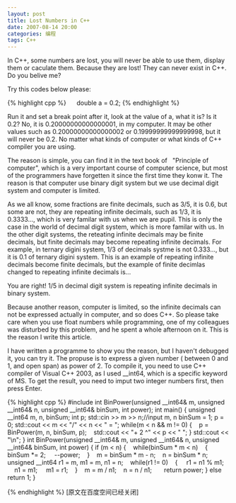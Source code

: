 ```yaml
---
layout: post
title: Lost Numbers in C++
date: 2007-08-14 20:00
categories: 编程
tags: C++
---
```

In C++, some numbers are lost, you will never be able to use them, display them or caculate them. Because they are lost! They can never exist in C++. Do you belive me?

Try this codes below please:

<!-- more -->

{% highlight cpp %}
     double a = 0.2;
{% endhighlight %}

Run it and set a break point after it, look at the value of a, what it is? Is it 0.2? No, it is 0.20000000000000001, in my computer. It may be other values such as 0.20000000000000002 or 0.19999999999999998, but it will never be 0.2. No matter what kinds of computer or what kinds of C++ compiler you are using.

The reason is simple, you can find it in the text book of   "Principle of computer", which is a very important course of computer science, but most of the programmers have forgetten it since the first time they konw it. The reason is that computer use binary digit system but we use decimal digit system and computer is limited.

As we all know, some fractions are finite decimals, such as 3/5, it is 0.6, but some are not, they are repeating infinite decimals, such as 1/3, it is 0.3333..., which is very familar with us when we are pupil. This is only the case in the world of decimal digit system, which is more familar with us. In the other digit systems, the reteating infinite decimals may be finite decimals, but finite decimals may become repeating infinite decimals. For example, in ternary digini system, 1/3 of decimals systme is not 0.333..., but it is 0.1 of ternary digini system. This is an example of repeating infinite decimals become finite decimals, but the example of finite decimlas changed to repeating infinite decimals is...

You are right! 1/5 in decimal digit system is repeating infinite decimals in binary system. 

Because another reason, computer is limited, so the infinite decimals can not be expressed actually in computer, and so does C++. So please take care when you use float numbers while programming, one of my colleagues was disturbed by this problem, and he spent a whole afternoon on it. This is the reason I write this article.

I have written a programme to show you the reason, but I haven't debugged it, you can try it. The propuse is to express a given number ( between 0 and 1, and open span) as power of 2. To compile it, you need to use C++ compiler of Visual C++ 2003, as I used __int64, which is a specific keyword of MS. To get the result, you need to imput two integer numbers first, then press Enter.

{% highlight cpp %}
#include <iostream>
int BinPower(unsigned __int64& m, unsigned __int64& n, unsigned __int64& binSum, int power);
int main()
{
 unsigned __int64 m, n, binSum;
 int p;
 std::cin >> m >> n;//input m, n
 binSum = 1;
 p = 0;
 std::cout << m << "/" << n << " = ";
 while(m < n && m != 0)
 {
   p = BinPower(m, n, binSum, p);
   std::cout << "+ 2 ^" << p << " ";
 }
 std::cout << "\n";
}
int BinPower(unsigned __int64& m, unsigned __int64& n, unsigned __int64& binSum, int power)
{
 if (m < n)
 {
   while(binSum * m < n)
   {
    binSum *= 2;
    --power;
   }
   m = binSum * m - n;
   n = binSum * n;
   unsigned __int64 r1 = m, m1 = m, n1 = n;
   while(r1 != 0)
   {
    r1 = n1 % m1;
    n1 = m1; 
    m1 = r1;
   }
   m = m / n1;
   n = n / n1;
  
   return power;
 }
 else
   return 1;
}

{% endhighlight %}
[原文在百度空间已经关闭]

